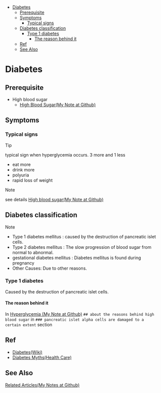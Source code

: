 <!-- TOC start (generated with https://github.com/derlin/bitdowntoc) -->

- [Diabetes](#diabetes)
   * [Prerequisite](#prerequisite)
   * [Symptoms](#symptoms)
      + [Typical signs](#typical-signs)
   * [Diabetes classification](#diabetes-classification)
      + [Type 1 diabetes](#type-1-diabetes)
         - [The reason behind it](#the-reason-behind-it)
   * [Ref](#ref)
   * [See Also](#see-also)

<!-- TOC end -->

<!-- TOC --><a name="diabetes"></a>
# Diabetes
<!-- TOC --><a name="prerequisite"></a>
## Prerequisite
+ High blood sugar
  - [High Blood Sugar(My Note at Github)](https://github.com/40843245/medical/blob/main/disease/diabetes/high%20blood%20sugar_ch.md)
<!-- TOC --><a name="symptoms"></a>
## Symptoms
<!-- TOC --><a name="typical-signs"></a>
### Typical signs
> [!TIP]
> typical sign when hyperglycemia occurs.
> 3 more and 1 less
> + eat more
> + drink more
> + polyuria
> + rapid loss of weight 

> [!NOTE]
> see details
> [High blood sugar(My Note at Github)](https://github.com/40843245/medical/blob/main/disease/diabetes/high%20blood%20sugar_ch.md)

<!-- TOC --><a name="diabetes-classification"></a>
## Diabetes classification
> [!NOTE]
> + Type 1 diabetes mellitus : caused by the destruction of pancreatic islet cells.
> + Type 2 diabetes mellitus : The slow progression of blood sugar from normal to abnormal.
> + gestational diabetes mellitus : Diabetes mellitus is found during pregnancy
> + Other Causes: Due to other reasons.

<!-- TOC --><a name="type-1-diabetes"></a>
### Type 1 diabetes
Caused by the destruction of pancreatic islet cells.
<!-- TOC --><a name="the-reason-behind-it"></a>
#### The reason behind it
In [Hyperglycemia (My Note at Github)](https://github.com/40843245/medical/blob/main/disease/diabetes/high%20blood%20sugar_ch.md) `## about the reasons behind high blood sugar` in `### pancreatic islet alpha cells are damaged to a certain extent` section
<!-- TOC --><a name="ref"></a>
## Ref
+ [Diabetes(Wiki)](https://en.wikipedia.org/wiki/Diabetes)
+ [Diabetes Myths(Health Care)](https://www.commonhealth.com.tw/article/85073)
  
<!-- TOC --><a name="see-also"></a>
## See Also
[Related Articles(My Notes at Github)](https://github.com/40843245/medical/tree/main/disease/diabetes)
